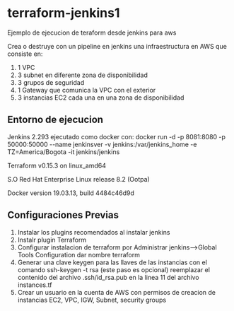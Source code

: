 # terraform-jenkins1
Ejemplo de ejecucion de teraform desde jenkins para aws

Crea o destruye con un pipeline en jenkins una infraestructura en AWS que consiste en:

1. 1 VPC
2. 3 subnet en diferente zona de disponibilidad
3. 3 grupos de seguridad
4. 1 Gateway que comunica la VPC con el exterior
5. 3 instancias EC2 cada una en una zona de disponibilidad

## Entorno de ejecucion

Jenkins 2.293 ejecutado como docker con:
docker run -d -p 8081:8080 -p 50000:50000 --name jenkinsver -v jenkins:/var/jenkins_home -e TZ=America/Bogota -it jenkins/jenkins

Terraform v0.15.3
on linux_amd64

S.O Red Hat Enterprise Linux release 8.2 (Ootpa)

Docker version 19.03.13, build 4484c46d9d


## Configuraciones Previas

1. Instalar los plugins recomendados al instalar jenkins
2. Instalr plugin Terraform
3. Configurar instalacion de terraform por Administrar jenkins-->Global Tools Configuration dar nombre terraform
4. Generar una clave keygen para las llaves de las instancias con el comando ssh-keygen -t rsa (este paso es opcional) reemplazar el contenido del archivo .ssh/id_rsa.pub en la linea 11 del archivo instances.tf
5. Crear un usuario en la cuenta de AWS con permisos de creacion de instancias EC2, VPC, IGW, Subnet, security groups

